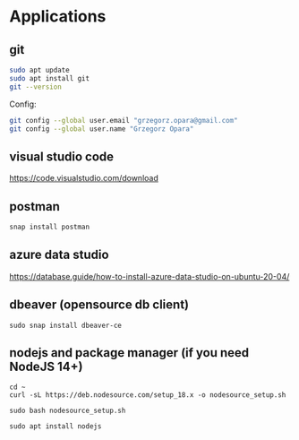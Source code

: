 # Applications
## git
```bash
sudo apt update
sudo apt install git
git --version
```
Config:
```bash
git config --global user.email "grzegorz.opara@gmail.com"
git config --global user.name "Grzegorz Opara"
```

## visual studio code
https://code.visualstudio.com/download

## postman
```bash
snap install postman
```

## azure data studio
https://database.guide/how-to-install-azure-data-studio-on-ubuntu-20-04/

## dbeaver (opensource db client)
```
sudo snap install dbeaver-ce
```

## nodejs and package manager (if you need NodeJS 14+)
```
cd ~
curl -sL https://deb.nodesource.com/setup_18.x -o nodesource_setup.sh

sudo bash nodesource_setup.sh

sudo apt install nodejs
```
